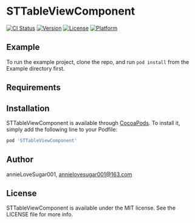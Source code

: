 # STTableViewComponent

[![CI Status](https://img.shields.io/travis/annieLoveSugar001/STTableViewComponent.svg?style=flat)](https://travis-ci.org/annieLoveSugar001/STTableViewComponent)
[![Version](https://img.shields.io/cocoapods/v/STTableViewComponent.svg?style=flat)](https://cocoapods.org/pods/STTableViewComponent)
[![License](https://img.shields.io/cocoapods/l/STTableViewComponent.svg?style=flat)](https://cocoapods.org/pods/STTableViewComponent)
[![Platform](https://img.shields.io/cocoapods/p/STTableViewComponent.svg?style=flat)](https://cocoapods.org/pods/STTableViewComponent)

## Example

To run the example project, clone the repo, and run `pod install` from the Example directory first.

## Requirements

## Installation

STTableViewComponent is available through [CocoaPods](https://cocoapods.org). To install
it, simply add the following line to your Podfile:

```ruby
pod 'STTableViewComponent'
```

## Author

annieLoveSugar001, annielovesugar001@163.com

## License

STTableViewComponent is available under the MIT license. See the LICENSE file for more info.
